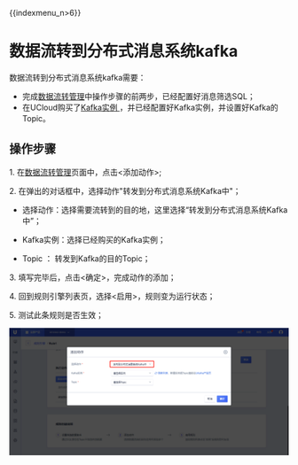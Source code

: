 {{indexmenu_n>6}}

# 数据流转到分布式消息系统kafka
数据流转到分布式消息系统kafka需要：
- 完成[数据流转管理](data_forwarding)中操作步骤的前两步，已经配置好消息筛选SQL；
- 在UCloud购买了[Kafka实例 ](https://console.ucloud.cn/ukafka/ukafka)，并已经配置好Kafka实例，并设置好Kafka的Topic。


## 操作步骤

1\. 在[数据流转管理](data_forwarding)页面中，点击<添加动作>;

2\. 在弹出的对话框中，选择动作"转发到分布式消息系统Kafka中"；

   - 选择动作：选择需要流转到的目的地，这里选择“转发到分布式消息系统Kafka中”；
   
   - Kafka实例：选择已经购买的Kafka实例；
   
   - Topic ： 转发到Kafka的目的Topic；



   
3\. 填写完毕后，点击<确定>，完成动作的添加；

4\. 回到规则引擎列表页，选择<启用>，规则变为运行状态；

5\. 测试此条规则是否生效；


![转发到Kafka中](../../images/转发到Kafka中.png)



